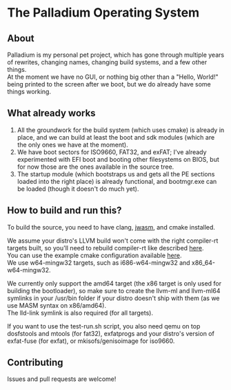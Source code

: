 # The Palladium Operating System

## About

Palladium is my personal pet project, which has gone through multiple years of rewrites, changing names, changing build systems, and a few other things.  
At the moment we have no GUI, or nothing big other than a "Hello, World!" being printed to the screen after we boot, but we do already have some things working.  

## What already works

1.  All the groundwork for the build system (which uses cmake) is already in place, and we can build at least the boot and sdk modules (which are the only ones we have at the moment).
2.  We have boot sectors for ISO9660, FAT32, and exFAT; I've already experimented with EFI boot and booting other filesystems on BIOS, but for now those are the ones available in the source tree.
3.  The startup module (which bootstraps us and gets all the PE sections loaded into the right place) is already functional, and bootmgr.exe can be loaded (though it doesn't do much yet).

## How to build and run this?

To build the source, you need to have clang, [jwasm](https://github.com/Baron-von-Riedesel/JWasm), and cmake installed.

We assume your distro's LLVM build won't come with the right compiler-rt targets built, so you'll need to rebuild compiler-rt like described [here](https://llvm.org/docs/HowToCrossCompileBuiltinsOnArm.html).  
You can use the example cmake configuration available [here](./compiler_rt-flags.txt).  
We use w64-mingw32 targets, such as i686-w64-mingw32 and x86_64-w64-mingw32.

We currently only support the amd64 target (the x86 target is only used for building the bootloader), so make sure to create the llvm-ml and llvm-ml64 symlinks in your /usr/bin folder if your distro doesn't ship with them (as we use MASM syntax on x86/amd64).  
The lld-link symlink is also required (for all targets).

If you want to use the test-run.sh script, you also need qemu on top dosfstools and mtools (for fat32), exfatprogs and your distro's version of exfat-fuse (for exfat), or mkisofs/genisoimage for iso9660.

## Contributing

Issues and pull requests are welcome!
